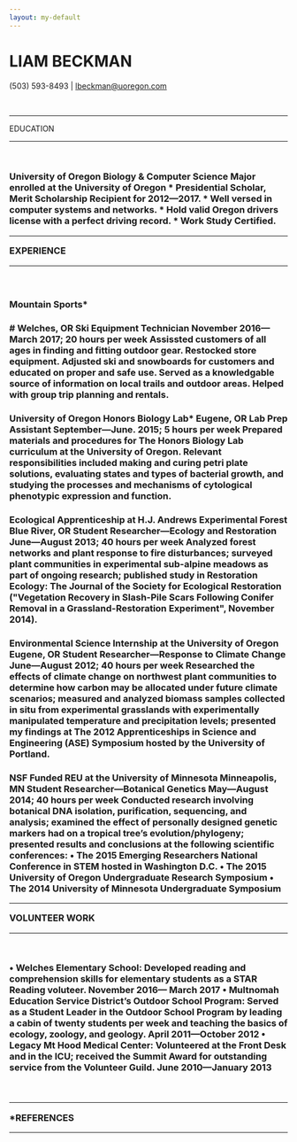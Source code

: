 ```yaml
---
layout: my-default
---
```



LIAM BECKMAN
===
(503) 593-8493 | lbeckman@uoregon.com 

<br />

<hr />
EDUCATION  
<hr />

<br />

<h3>  University of Oregon
Biology & Computer Science Major enrolled at the University of Oregon
* Presidential Scholar, Merit Scholarship Recipient for 2012—2017.
* Well versed in computer systems and networks.
* Hold valid Oregon drivers license with a perfect driving record.
* Work Study Certified.

<br />

<hr />
EXPERIENCE
<hr />

<br />

<h3>  Mountain Sports*
<h3> # Welches, OR
Ski Equipment Technician
November 2016—March 2017; 20 hours per week
Assissted customers of all ages in finding and fitting outdoor gear. Restocked store equipment. Adjusted ski and snowboards for customers and educated on proper and safe use. Served as a knowledgable source of information on local trails and outdoor areas. Helped with group trip planning and rentals.

<br />

<h3>  University of Oregon Honors Biology Lab*    Eugene, OR
Lab Prep Assistant  September—June. 2015; 5 hours per week
Prepared materials and procedures for The Honors Biology Lab curriculum at the University of Oregon. Relevant responsibilities included making and curing petri plate solutions, evaluating states and types of bacterial growth, and studying the processes and mechanisms of cytological phenotypic expression and function.

<br />

<h3>  Ecological Apprenticeship at H.J. Andrews Experimental Forest   Blue River, OR
Student Researcher—Ecology and Restoration  June—August 2013; 40 hours per week
Analyzed forest networks and plant response to fire disturbances; surveyed plant communities in experimental sub-alpine meadows as part of ongoing research; published study in Restoration Ecology: The Journal of the Society for Ecological Restoration ("Vegetation Recovery in Slash-Pile Scars Following Conifer Removal in a Grassland-Restoration Experiment", November 2014).

<br />

<h3>  Environmental Science Internship at the University of Oregon    Eugene, OR
Student Researcher—Response to Climate Change   June—August 2012; 40 hours per week
Researched the effects of climate change on northwest plant communities to determine how carbon may be allocated under future climate scenarios; measured and analyzed biomass samples collected in situ from experimental grasslands with experimentally manipulated temperature and precipitation levels; presented my findings at The 2012 Apprenticeships in Science and Engineering (ASE) Symposium hosted by the University of Portland. 

<br />

<h3>  NSF Funded REU at the University of Minnesota   Minneapolis, MN
Student Researcher—Botanical Genetics   May—August 2014; 40 hours per week
Conducted research involving botanical DNA isolation, purification, sequencing, and analysis; examined the effect of personally designed genetic markers had on a tropical tree’s evolution/phylogeny; presented results and conclusions at the following scientific conferences: 
    • The 2015 Emerging Researchers National Conference in STEM hosted in Washington D.C.
    • The 2015 University of Oregon Undergraduate Research Symposium
    • The 2014 University of Minnesota Undergraduate Symposium

<br />

<hr />
VOLUNTEER WORK
<hr />

<br />

• Welches Elementary School: Developed reading and comprehension skills for elementary students as a STAR Reading voluteer. November 2016— March 2017
• Multnomah Education Service District’s Outdoor School Program:  Served as a Student Leader in the Outdoor School Program by leading a cabin of twenty students per week and teaching the basics of ecology, zoology, and geology.     April 2011—October 2012
• Legacy Mt Hood Medical Center: Volunteered at the Front Desk and in the ICU; received the Summit Award for outstanding service from the Volunteer Guild.  June 2010—January 2013

<br />

<hr />
*REFERENCES
<hr />
